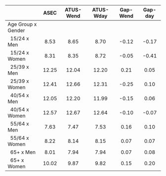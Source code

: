 
|                      |         ASEC |    ATUS-Wend |    ATUS-Wday |     Gap-Wend |      Gap-day |
| -------------------- | :----------: | :----------: | :----------: | :----------: | :----------: |
| Age Group x Gender   |              |              |              |              |              |
| &nbsp;&nbsp;15/24 x Men |         8.53 |         8.65 |         8.70 |        -0.12 |        -0.17 |
| &nbsp;&nbsp;15/24 x Women |         8.31 |         8.35 |         8.72 |        -0.05 |        -0.41 |
| &nbsp;&nbsp;25/39 x Men |        12.25 |        12.04 |        12.20 |         0.21 |         0.05 |
| &nbsp;&nbsp;25/39 x Women |        12.41 |        12.66 |        12.31 |        -0.25 |         0.10 |
| &nbsp;&nbsp;40/54 x Men |        12.05 |        12.20 |        11.99 |        -0.15 |         0.06 |
| &nbsp;&nbsp;40/54 x Women |        12.57 |        12.67 |        12.64 |        -0.10 |        -0.07 |
| &nbsp;&nbsp;55/64 x Men |         7.63 |         7.47 |         7.53 |         0.16 |         0.10 |
| &nbsp;&nbsp;55/64 x Women |         8.22 |         8.14 |         8.15 |         0.07 |         0.07 |
| &nbsp;&nbsp;65+ x Men |         8.01 |         7.94 |         7.94 |         0.07 |         0.08 |
| &nbsp;&nbsp;65+ x Women |        10.02 |         9.87 |         9.82 |         0.15 |         0.20 |

